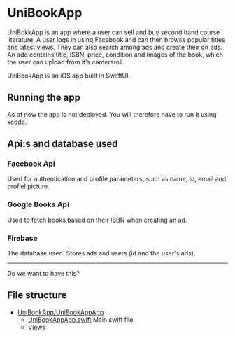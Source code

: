 # UniBookApp

UniBokkApp is an app where a user can sell and buy second hand course literature. A user logs in using Facebook and can then browse popular titles ans latest views. They can also search among ads and create their on ads.
An add contains title, ISBN, price, condition and images of the book, which the user can upload from it's cameraroll. 

UniBookApp is an iOS app built in SwitftUI. 

## Running the app

As of now the app is not deployed. You will therefore have to run it using xcode. 

## Api:s and database used

### Facebook Api

Used for authentication and profile parameters, such as name, id, email and profiel picture. 

### Google Books Api

Used to fetch books based on their ISBN when creating an ad.

### Firebase

The database used. Stores ads and users (id and the user's ads).


--------------------------------------------------------------

Do we want to have this?
## File structure

* [UniBookApp/UniBookAppApp](./UniBookApp/UniBookAppApp)
  * [UniBookAppApp.swift](./UniBookApp/UniBookAppApp/UniBookAppApp.swift)
  Main swift file.
  * [Views](./UniBookApp/UniBookAppApp/Views)

